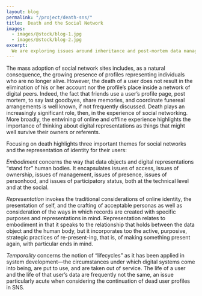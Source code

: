```yaml
---
layout: blog
permalink: "/project/death-sns/"
title:  Death and the Social Network
images:
  - images/@stock/blog-1.jpg
  - images/@stock/blog-2.jpg
excerpt:
  We are exploring issues around inheritance and post-mortem data management of Facebook accounts. We are finding that people focus less on ownership of data, and instead on the duties and potential conflicts associated with maintaining accounts post-mortem. "Stewardship" is an alternative to inheritance when designing for post-mortem data management practices.
---
```


The mass adoption of social network sites includes, as a natural consequence, the growing presence of profiles representing individuals who are no longer alive. However, the death of a user does not result in the elimination of his or her account nor the profile’s place inside a network of digital peers. Indeed, the fact that friends use a user’s profile page, post mortem, to say last goodbyes, share memories, and coordinate funereal arrangements is well known, if not frequently discussed.  Death plays an increasingly significant role, then, in the experience of social networking. More broadly, the entwining of online and offline experience highlights the importance of thinking about digital representations as things that might well survive their owners or referents.

Focusing on death highlights three important themes for social networks and the representation of identity for their users:

*Embodiment* concerns the way that data objects and digital representations “stand for” human bodies. It encapsulates issues of access, issues of ownership, issues of management, issues of presence, issues of personhood, and issues of participatory status, both at the technical level and at the social.

*Representation* invokes the traditional considerations of online identity, the presentation of self, and the crafting of acceptable personas as well as consideration of the ways in which records are created with specific purposes and representations in mind. Representation relates to embodiment in that it speaks to the relationship that holds between the data object and the human body, but it incorporates too the active, purposive, strategic practices of re-present-ing, that is, of making something present again, with particular ends in mind.

*Temporality* concerns the notion of “lifecycles” as it has been applied in system development—the circumstances under which digital systems come into being, are put to use, and are taken out of service. The life of a user and the life of that user’s data are frequently not the same, an issue particularly acute when considering the continuation of dead user profiles in SNS.
